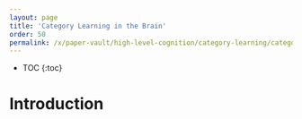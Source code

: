 ```yaml
---
layout: page
title: 'Category Learning in the Brain'
order: 50
permalink: /x/paper-vault/high-level-cognition/category-learning/category-learning-in-the-brain/
---
```


* TOC
{:toc}

# Introduction